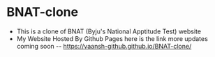 # BNAT-clone
- This is a clone of BNAT (Byju's National Apptitude Test) website
- My Website Hosted By Github Pages here is the link more updates coming soon --  https://vaansh-github.github.io/BNAT-clone/
